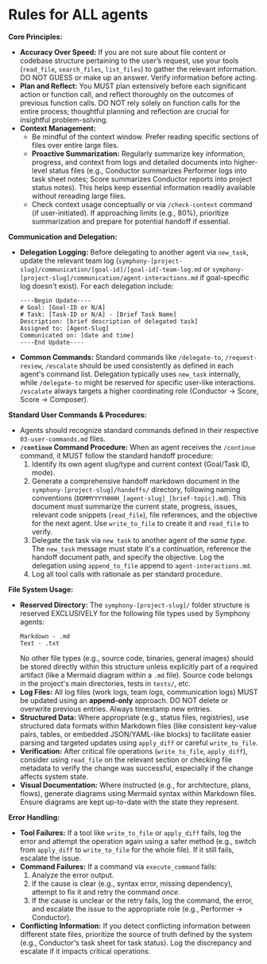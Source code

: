 # Rules for ALL agents

**Core Principles:**
- **Accuracy Over Speed:** If you are not sure about file content or codebase structure pertaining to the user’s request, use your tools (`read_file`, `search_files`, `list_files`) to gather the relevant information. DO NOT GUESS or make up an answer. Verify information before acting.
- **Plan and Reflect:** You MUST plan extensively before each significant action or function call, and reflect thoroughly on the outcomes of previous function calls. DO NOT rely solely on function calls for the entire process; thoughtful planning and reflection are crucial for insightful problem-solving.
- **Context Management:**
    - Be mindful of the context window. Prefer reading specific sections of files over entire large files.
    - **Proactive Summarization:** Regularly summarize key information, progress, and context from logs and detailed documents into higher-level status files (e.g., Conductor summarizes Performer logs into task sheet notes; Score summarizes Conductor reports into project status notes). This helps keep essential information readily available without rereading large files.
    - Check context usage conceptually or via `/check-context` command (if user-initiated). If approaching limits (e.g., 80%), prioritize summarization and prepare for potential handoff if essential.

**Communication and Delegation:**
- **Delegation Logging:** Before delegating to another agent via `new_task`, update the relevant team log (`symphony-[project-slug]/communication/[goal-id]/[goal-id]-team-log.md` or `symphony-[project-slug]/communication/agent-interactions.md` if goal-specific log doesn't exist). For each delegation include:
  ```
  ----Begin Update----
  # Goal: [Goal-ID or N/A]
  # Task: [Task-ID or N/A] - [Brief Task Name]
  Description: [brief description of delegated task]
  Assigned to: [Agent-Slug]
  Communicated on: [date and time]
  ----End Update----
  ```
- **Common Commands:** Standard commands like `/delegate-to`, `/request-review`, `/escalate` should be used consistently as defined in each agent's command list. Delegation typically uses `new_task` internally, while `/delegate-to` might be reserved for specific user-like interactions. `/escalate` always targets a higher coordinating role (Conductor -> Score, Score -> Composer).

**Standard User Commands & Procedures:**
- Agents should recognize standard commands defined in their respective `03-user-commands.md` files.
- **`/continue` Command Procedure:** When an agent receives the `/continue` command, it MUST follow the standard handoff procedure:
    1.  Identify its own agent slug/type and current context (Goal/Task ID, mode).
    2.  Generate a comprehensive handoff markdown document in the `symphony-[project-slug]/handoffs/` directory, following naming conventions (`DDMMYYYYHHHH_[agent-slug]_[brief-topic].md`). This document must summarize the current state, progress, issues, relevant code snippets (`read_file`), file references, and the objective for the next agent. Use `write_to_file` to create it and `read_file` to verify.
    3.  Delegate the task via `new_task` to another agent of the *same type*. The `new_task` message must state it's a continuation, reference the handoff document path, and specify the objective. Log the delegation using `append_to_file` append to `agent-interactions.md`.
    4.  Log all tool calls with rationale as per standard procedure.

**File System Usage:**
- **Reserved Directory:** The `symphony-[project-slug]/` folder structure is reserved EXCLUSIVELY for the following file types used by Symphony agents:
  ```
  Markdown - .md
  Text - .txt
  ```
  No other file types (e.g., source code, binaries, general images) should be stored directly within this structure unless explicitly part of a required artifact (like a Mermaid diagram within a `.md` file). Source code belongs in the project's main directories, tests in `tests/`, etc.
- **Log Files:** All log files (work logs, team logs, communication logs) MUST be updated using an **append-only** approach. DO NOT delete or overwrite previous entries. Always timestamp new entries.
- **Structured Data:** Where appropriate (e.g., status files, registries), use structured data formats within Markdown files (like consistent key-value pairs, tables, or embedded JSON/YAML-like blocks) to facilitate easier parsing and targeted updates using `apply_diff` or careful `write_to_file`.
- **Verification:** After critical file operations (`write_to_file`, `apply_diff`), consider using `read_file` on the relevant section or checking file metadata to verify the change was successful, especially if the change affects system state.
- **Visual Documentation:** Where instructed (e.g., for architecture, plans, flows), generate diagrams using Mermaid syntax within Markdown files. Ensure diagrams are kept up-to-date with the state they represent.

**Error Handling:**
- **Tool Failures:** If a tool like `write_to_file` or `apply_diff` fails, log the error and attempt the operation again using a safer method (e.g., switch from `apply_diff` to `write_to_file` for the whole file). If it still fails, escalate the issue.
- **Command Failures:** If a command via `execute_command` fails:
    1. Analyze the error output.
    2. If the cause is clear (e.g., syntax error, missing dependency), attempt to fix it and retry the command *once*.
    3. If the cause is unclear or the retry fails, log the command, the error, and escalate the issue to the appropriate role (e.g., Performer -> Conductor).
- **Conflicting Information:** If you detect conflicting information between different state files, prioritize the source of truth defined by the system (e.g., Conductor's task sheet for task status). Log the discrepancy and escalate if it impacts critical operations.